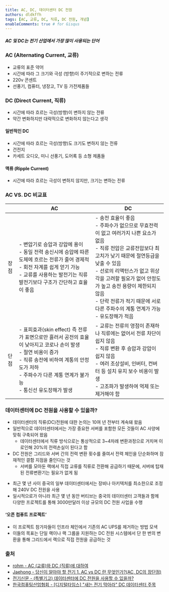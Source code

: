 ```yaml
---
title: AC, DC, 데이터센터 DC 전원
authors: dldkffh
tags: [AC, 교류, DC, 직류, DC 전원, 개념]
enableComments: true # for Gisqus
---
```


##### AC 및 DC는 전기 산업에서 가장 많이 사용되는 단어

### AC (Alternating Current, 교류)

- 교류의 표준 약어
- 시간에 따라 그 크기와 극성 (방향)이 주기적으로 변하는 전류
- 220v 콘센트
- 선풍기, 컴퓨터, 냉장고, TV 등 가전제품들

<!--truncate-->

### DC (Direct Current, 직류)

- 시간에 따라 흐르는 극성(방향)이 변하지 않는 전류
- 약간 변화하지만 대략적으로 변화하지 않는다고 생각

#### 일반적인 DC

- 시간에 따라 흐르는 극성(방향)도 크기도 변하지 않는 전류
- 건전지
- 카세트 오디오, 미니 선풍기, 도어록 등 소형 제품들

#### 맥류 (Ripple Current)

- 시간에 따라 흐르는 극성이 변하지 않지만, 크기는 변하는 전류

### AC VS. DC 비교표

|  | AC | DC |
| --- | --- | --- |
| 장점 | - 변압기로 승압과 강압에 용이<br/> - 동일 전력 송신시에 승압에 따른 도체에 흐르는 전류가 줄어 경제적<br/> - 회전 자계를 쉽게 얻기 가능<br/> - 교류를 사용하는 발전기는 직류발전기보다 구조가 간단하고 효율이 좋음 | - 송전 효율이 좋음<br/> - 주파수가 없으므로 무효전력이 없고 여러가지 나쁜 요소가 없음<br/> - 직류 전압은 교류전압보다 최고치가 낮기 때문에 절연등급을 낮출 수 있음<br/> - 선로의 리액턴스가 없고 위상각을 고려할 필요가 없어 안정도가 높고 송전 용량이 제한되지 않음<br/> - 단락 전류가 적기 때문에 서로 다른 주파수의 계통 연계가 가능<br/> - 유도장해가 적음 |
| 단점 | - 표피효과(skin effect) 즉 전류가 표면으로만 흘러서 공전의 효율이 낮아지고 코로나 손이 발생<br/> - 절연 비용이 증가<br/> - 직류 송전에 비하여 계통의 안정도가 저하<br/> - 주파수가 다른 계통 연계가 불가능<br/> - 통신선 유도장해가 발생 | - 교류는 전류의 영점이 존재하나 직류에는 없어서 전류 차단이 쉽지 않음<br/> - 직류 변환 후 승압과 강압이 쉽지 않음<br/> - 여러 조상설비, 인버터, 컨버터 등 설치 유지 보수 비용이 발생<br/> - 고조파가 발생하여 억제 또는 제거해야 함 |

### 데이터센터에 DC 전원을 사용할 수 있을까?

- 데이터센터의 직류(DC)전원에 대한 논의는 10여 년 전부터 계속돼 왔음
- 일반적으로 데이터센터에서는 가장 중요한 서버를 포함한 모든 것들이 AC 사양에 맞춰 구축되어 왔음
  - 데이터센터에서 직류 방식으로는 통상적으로 3~4차례 변환과정으로 거치며 이로인해 20%의 전력손실이 된다고 함
- DC 전원은 그리드와 서버 간의 전력 변환 횟수를 줄여서 전력 체인을 단순화하며 잠재적인 결함 지점을 줄인다는 것
  - 서버를 모아둔 랙에서 직접 교류를 직류로 전환해 공급하기 때문에, 서버에 탑재된 전류변환기는 필요가 없게 됨

<!--br-->

- 최근 몇 년 사이 중국의 일부 데이터센터에서는 장비나 아키텍처를 최소한으로 조정해 240V DC 전원을 사용
- 일시적으로가 아니라 최근 몇 년 동안 버티브는 중국의 데이터센터 고객들과 함께 다양한 프로젝트를 통해 3000만달러 이상 규모의 DC 전원 사업을 수행

#### ‘오픈 컴퓨트 프로젝트’

- 이 프로젝트 참가자들이 인프라 체인에서 기존의 AC UPS를 제거하는 방법 모색
- 이들의 목표는 단일 랙이나 랙 그룹을 지원하는 DC 전원 시스템에서 단 한 번의 변환을 통해 그리드에서 랙으로 직접 전원을 공급하는 것

### 출처

- [rohm - AC (교류)와 DC (직류)에 대하여](https://www.rohm.co.kr/electronics-basics/dc-dc-converters/dcdc_what2)
- [Jaehong - 당신이 알아야 할 전기 1. AC vs DC 란 무엇인가?(AC, DC의 장단점)](https://m.blog.naver.com/bitelab/221385728555)
- [전기신문 - (특별기고) 데이터센터에 DC 전원을 사용할 수 있을까?](https://www.electimes.com/news/articleView.html?idxno=194579)
- [한국컴퓨팅산업협회 - [디지털타임스] "새는 전기 막아라" DC 데이터센터 주목](https://k-cia.or.kr/bbs/board.php?bo_table=sub5_4&wr_id=27)
